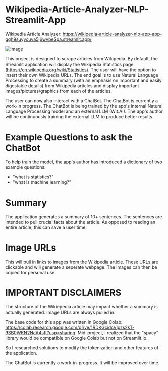 # Wikipedia-Article-Analyzer-NLP-Streamlit-App
Wikipedia Article Analyzer: https://wikipedia-article-analyzer-nlp-app-app-ggh9suyycuva5j6wybe5pa.streamlit.app/

![image](https://github.com/Tyriek-cloud/Wikipedia-Article-Analyzer-NLP-Streamlit-App/assets/62261407/de187679-b57b-4faa-9928-f4e316a25652)

This project is designed to scrape articles from Wikipedia. By default, the Streamlit application will display the Wikipedia Statistics page (https://en.wikipedia.org/wiki/Statistics). The user will have the option to insert their own Wikipedia URLs. The end goal is to use Natural Language Processing to create a summary (with an emphasis on important and easily digestable details) from Wikipedia articles and display important images/pictures/graphics from each of the articles.

The user can now also interact with a ChatBot. The ChatBot is currently a work-in progress. The ChatBot is being trained by the app's internal Natural Language Processing model and an external LLM (Wit.AI). The app's author will be continuously training the external LLM to produce better results.

# Example Questions to ask the ChatBot
To help train the model, the app's author has introduced a dictionary of two example questions:
- "what is statistics?"
- "what is machine learning?"

# Summary

The application generates a summary of 10+ sentences. The sentences are intended to pull crucial facts about the article. As opposed to reading an entire article, this can save a user time.

# Image URLs

This will pull in links to images from the Wikipedia article. These URLs are clickable and will generate a seperate webpage. The images can then be copied for personal use.

# IMPORTANT DISCLAIMERS

The structure of the Wikiepedia article may impact whether a summary is actually generated. Image URLs are always pulled in.

The base code for this app was written in Google Colab: https://colab.research.google.com/drive/1RDKGcidcVlpzs2kT-9SB0WKN2NaA4sft?usp=sharing. Mid-project, I realized that the "spacy" library would be compatible on Google Colab but not on Streamlit.io.

So I researched solutions to modify the tokenization and other features of the application.

The ChatBot is currently a work-in-progress. It will be improved over time.
